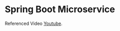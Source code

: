 # Spring Boot Microservice

Referenced Video [Youtube](https://www.youtube.com/watch?v=HFl2dzhVuUo).